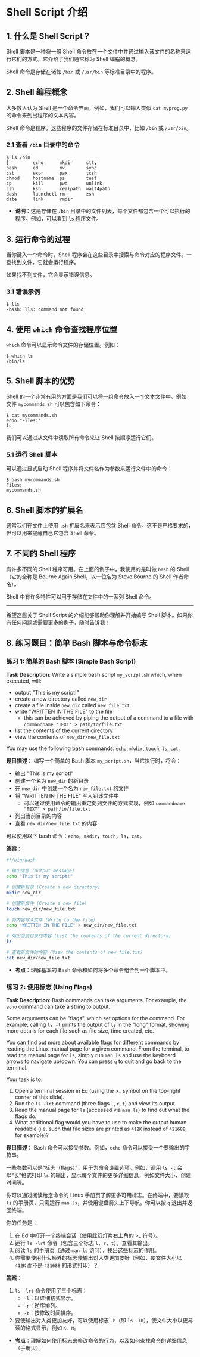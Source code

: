 # Shell Script 介绍

## 1. 什么是 Shell Script？

Shell 脚本是一种将一组 Shell 命令放在一个文件中并通过输入该文件的名称来运行它们的方式。它介绍了我们通常称为 Shell 编程的概念。

Shell 命令是存储在诸如 `/bin` 或 `/usr/bin` 等标准目录中的程序。

## 2. Shell 编程概念

大多数人认为 Shell 是一个命令界面，例如，我们可以输入类似 `cat myprog.py` 的命令来列出程序的文本内容。

Shell 命令是程序，这些程序的文件存储在标准目录中，比如 `/bin` 或 `/usr/bin`。

### 2.1 查看 `/bin` 目录中的命令

```shell
$ ls /bin
[         echo      mkdir     stty
bash      ed        mv        sync
cat       expr      pax       tcsh
chmod     hostname  ps        test
cp        kill      pwd       unlink
csh       ksh       realpath  wait4path
dash      launchctl rm        zsh
date      link      rmdir
```
- **说明**：这是存储在 `/bin` 目录中的文件列表，每个文件都包含一个可以执行的程序。例如，可以看到 `ls` 程序文件。

## 3. 运行命令的过程

当你键入一个命令时，Shell 程序会在这些目录中搜索与命令对应的程序文件。一旦找到文件，它就会运行程序。

如果找不到文件，它会显示错误信息。

### 3.1 错误示例

```shell
$ lls
-bash: lls: command not found
```

## 4. 使用 `which` 命令查找程序位置

`which` 命令可以显示命令文件的存储位置。例如：

```shell
$ which ls
/bin/ls
```

## 5. Shell 脚本的优势

Shell 的一个非常有用的方面是我们可以将一组命令放入一个文本文件中。例如，文件 `mycommands.sh` 可以包含如下命令：

```shell
$ cat mycommands.sh
echo "Files:"
ls
```

我们可以通过从文件中读取所有命令来让 Shell 按顺序运行它们。

### 5.1 运行 Shell 脚本

可以通过显式启动 Shell 程序并将文件名作为参数来运行文件中的命令：

```shell
$ bash mycommands.sh
Files:
mycommands.sh
```

## 6. Shell 脚本的扩展名

通常我们在文件上使用 `.sh` 扩展名来表示它包含 Shell 命令。这不是严格要求的，但可以用来提醒自己它包含 Shell 命令。

## 7. 不同的 Shell 程序

有许多不同的 Shell 程序可用。在上面的例子中，我使用的是叫做 `bash` 的 Shell（它的全称是 Bourne Again Shell，以一位名为 Steve Bourne 的 Shell 作者命名）。

Shell 中有许多特性可以用于存储在文件中的一系列 Shell 命令。

---

希望这些关于 Shell Script 的介绍能够帮助你理解并开始编写 Shell 脚本。如果你有任何问题或需要更多的例子，随时告诉我！


## 8. 练习题目：简单 Bash 脚本与命令标志

### 练习 1: 简单的 Bash 脚本 (Simple Bash Script)

**Task Description**:
Write a simple bash script `my_script.sh` which, when executed, will:
- output "This is my script!"
- create a new directory called `new_dir`
- create a file inside `new_dir` called `new_file.txt`
- write "WRITTEN IN THE FILE" to the file
  - this can be achieved by piping the output of a command to a file with `commandname "TEXT" > path/to/file.txt`
- list the contents of the current directory
- view the contents of `new_dir/new_file.txt`

You may use the following bash commands: `echo`, `mkdir`, `touch`, `ls`, `cat`.

**题目描述**：
编写一个简单的 Bash 脚本 `my_script.sh`，当它执行时，将会：
- 输出 "This is my script!"
- 创建一个名为 `new_dir` 的新目录
- 在 `new_dir` 中创建一个名为 `new_file.txt` 的文件
- 将 "WRITTEN IN THE FILE" 写入到该文件中
  - 可以通过使用命令的输出重定向到文件的方式实现，例如 `commandname "TEXT" > path/to/file.txt`
- 列出当前目录的内容
- 查看 `new_dir/new_file.txt` 的内容

可以使用以下 bash 命令：`echo`，`mkdir`，`touch`，`ls`，`cat`。

**答案**：
```bash
#!/bin/bash

# 输出信息 (Output message)
echo "This is my script!"

# 创建新目录 (Create a new directory)
mkdir new_dir

# 创建新文件 (Create a new file)
touch new_dir/new_file.txt

# 将内容写入文件 (Write to the file)
echo "WRITTEN IN THE FILE" > new_dir/new_file.txt

# 列出当前目录的内容 (List the contents of the current directory)
ls

# 查看新文件的内容 (View the contents of new_file.txt)
cat new_dir/new_file.txt
```
- **考点**：理解基本的 Bash 命令和如何将多个命令组合到一个脚本中。

### 练习 2: 使用标志 (Using Flags)

**Task Description**:
Bash commands can take arguments. For example, the `echo` command can take a string to output.

Some arguments can be "flags", which set options for the command. For example, calling `ls -l` prints the output of `ls` in the "long" format, showing more details for each file such as file size, time created, etc.

You can find out more about available flags for different commands by reading the Linux manual page for a given command. From the terminal, to read the manual page for `ls`, simply run `man ls` and use the keyboard arrows to navigate up/down. You can press `q` to quit and go back to the terminal.

Your task is to:
1. Open a terminal session in Ed (using the >_ symbol on the top-right corner of this slide).
2. Run the `ls -lrt` command (three flags `l`, `r`, `t`) and view its output.
3. Read the manual page for `ls` (accessed via `man ls`) to find out what the flags do.
4. What additional flag would you have to use to make the output human readable (i.e. such that file sizes are printed as `412K` instead of `421688`, for example)?

**题目描述**：
Bash 命令可以接受参数。例如，`echo` 命令可以接受一个要输出的字符串。

一些参数可以是“标志（flags）”，用于为命令设置选项。例如，调用 `ls -l` 会以“长”格式打印 `ls` 的输出，显示每个文件的更多详细信息，例如文件大小、创建时间等。

你可以通过阅读给定命令的 Linux 手册页了解更多可用标志。在终端中，要读取 `ls` 的手册页，只需运行 `man ls`，并使用键盘箭头上下导航。你可以按 `q` 退出并返回终端。

你的任务是：
1. 在 Ed 中打开一个终端会话（使用此幻灯片右上角的 >_ 符号）。
2. 运行 `ls -lrt` 命令（包含三个标志 `l`，`r`，`t`），查看其输出。
3. 阅读 `ls` 的手册页（通过 `man ls` 访问），找出这些标志的作用。
4. 你需要使用什么额外的标志使输出对人类更加友好（例如，使文件大小以 `412K` 而不是 `421688` 的形式打印）？

**答案**：
1. `ls -lrt` 命令使用了三个标志：
   - `-l`：以详细格式显示。
   - `-r`：逆序排列。
   - `-t`：按修改时间排序。
2. 要使输出对人类更加友好，可以使用标志 `-h`（即 `ls -lh`），使文件大小以更易读的格式显示，例如 `K`、`M`。
- **考点**：理解如何使用标志来修改命令的行为，以及如何查找命令的详细信息（手册页）。


